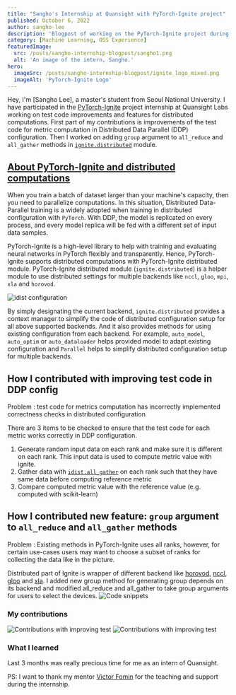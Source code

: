 ```yaml
---
title: "Sangho's Internship at Quansight with PyTorch-Ignite project"
published: October 6, 2022
author: sangho-lee
description: 'Blogpost of working on the PyTorch-Ignite project during internship at Quansight'
category: [Machine Learning, OSS Experience]
featuredImage:
  src: /posts/sangho-internship-blogpost/sangho1.png
  alt: 'An image of the intern, Sangho.'
hero:
  imageSrc: /posts/sangho-internship-blogpost/ignite_logo_mixed.png
  imageAlt: 'PyTorch-Ignite Logo'
---
```


Hey, I'm [Sangho Lee], a master's student from Seoul National University.
I have participated in the [PyTorch-Ignite](https://pytorch-ignite.ai/) project internship at Quansight Labs working on test code improvements and features for distributed computations.
First part of my contributions is improvements of the test code for metric computation in Distributed Data Parallel (DDP) configuration.
Then I worked on adding `group` argument to `all_reduce` and `all_gather` methods in [`ignite.distributed`](https://pytorch.org/ignite/distributed.html) module.

## [About PyTorch-Ignite and distributed computations](https://pytorch-ignite.ai/tutorials/advanced/01-collective-communication/)

When you train a batch of dataset larger than your machine's capacity, then you need to parallelize computations.
In this situation, Distributed Data-Parallel training is a widely adopted when training in distributed configuration with `PyTorch`. 
With DDP, the model is replicated on every process, and every model replica will be fed with a different set of input data samples.

PyTorch-Ignite is a high-level library to help with training and evaluating neural networks in PyTorch flexibly and transparently.
Hence, PyTorch-Ignite supports distributed computations with PyTorch-Ignite distributed module.
PyTorch-Ignite distributed module (`ignite.distributed`) is a helper module to use distributed settings for multiple backends like `nccl`, `gloo`, `mpi`, `xla` and `horovod`.

![idist configuration](/posts/sangho-internship-blogpost/ddp0.png)

By simply designating the current backend, `ignite.distributed` provides a context manager to simplify the code of distributed configuration setup for all above supported backends. And it also provides methods for using existing configuration from each backend.
For example, `auto_model`, `auto_optim` or `auto_dataloader` helps provided model to adapt existing configuration and `Parallel` helps 
to simplify distributed configuration setup for multiple backends.


## How I contributed with improving test code in DDP config

Problem : test code for metrics computation has incorrectly implemented correctness checks in distributed configuration

There are 3 items to be checked to ensure that the test code for each metric works correctly in DDP configuration.
1) Generate random input data on each rank and make sure it is different on each rank. This input data is used to compute metric value with ignite.
2) Gather data with [`idist.all_gather`](https://pytorch-ignite.ai/tutorials/advanced/01-collective-communication/#all-gather) on each rank such that they have same data before computing reference metric
3) Compare computed metric value with the reference value (e.g. computed with scikit-learn)




## How I contributed new feature: `group` argument to `all_reduce` and `all_gather` methods

Problem : Existing methods in PyTorch-Ignite uses all ranks, however, for certain use-cases users may want to choose a subset of ranks for collecting the data like in the picture.

Distributed part of Ignite is wrapper of different backend like [horovod](https://horovod.ai/), [nccl](https://developer.nvidia.com/nccl), [gloo](https://github.com/facebookincubator/gloo) and [xla](https://github.com/pytorch/xla).
I added new group method for generating group depends on its backend and modified all_reduce and all_gather to take group arguments for users to select the devices.
![Code snippets](/posts/sangho-internship-blogpost/code1.png)


### My contributions

![Contributions with improving test](/posts/sangho-internship-blogpost/cont1.png)
![Contributions with improving test](/posts/sangho-internship-blogpost/cont2.png)

### What I learned

Last 3 months was really precious time for me as an intern of Quansight.

PS: I want to thank my mentor [Victor Fomin](https://github.com/vfdev-5) for the teaching and support during the internship.